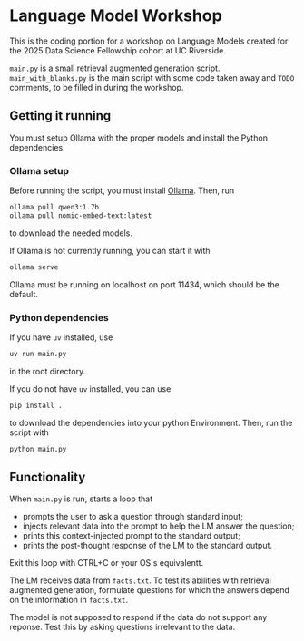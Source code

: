 # Language Model Workshop

This is the coding portion for a workshop on Language Models created for the 2025 Data Science Fellowship cohort at UC Riverside.

`main.py` is a small retrieval augmented generation script.
`main_with_blanks.py` is the main script with some code taken away and `TODO` comments,
to be filled in during the workshop.

## Getting it running

You must setup Ollama with the proper models and install the Python dependencies.

### Ollama setup
Before running the script, you must install [Ollama](https://ollama.com/).
Then, run

```bash
ollama pull qwen3:1.7b
ollama pull nomic-embed-text:latest
```

to download the needed models.

If Ollama is not currently running, you can start it with

```bash
ollama serve
```

Ollama must be running on localhost on port 11434, which should be the default.

### Python dependencies

If you have `uv` installed, use

```bash
uv run main.py
```

in the root directory.

If you do not have `uv` installed, you can use

```bash
pip install .
```

to download the dependencies into your python Environment.
Then, run the script with

```bash
python main.py
```

## Functionality

When `main.py` is run, starts a loop that
- prompts the user to ask a question through standard input;
- injects relevant data into the prompt to help the LM answer the question;
- prints this context-injected prompt to the standard output;
- prints the post-thought response of the LM to the standard output.

Exit this loop with CTRL+C or your OS's equivalentt.

The LM receives data from `facts.txt`.
To test its abilities with retrieval augmented generation,
formulate questions for which the answers depend on the information in `facts.txt`.

The model is not supposed to respond if the data do not support any reponse.
Test this by asking questions irrelevant to the data.